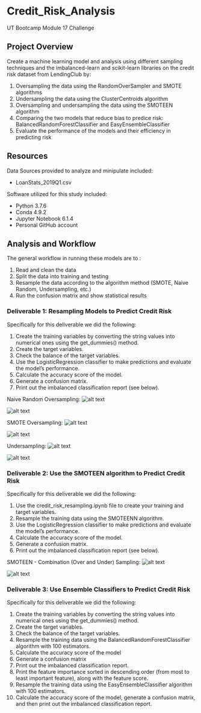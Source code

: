 # Credit_Risk_Analysis

UT Bootcamp Module 17 Challenge

## Project Overview
Create a machine learning model and analysis using different sampling techniques and the imbalanced-learn and scikit-learn libraries on the credit risk dataset from LendingClub by:
1. Oversampling the data using the RandomOverSampler and SMOTE algorithms
2. Undersampling the data using the ClusterCentroids algorithm
3. Oversampling and undersampling the data using the SMOTEEN algorithm
4. Comparing the two models that reduce bias to predice risk: BalancedRandomForestClassifier and EasyEnsembleClassifier
5. Evaluate the performance of the models and their efficiency in predicting risk 

## Resources
Data Sources provided to analyze and minipulate included:
- LoanStats_2019Q1.csv

Software utilized for this study included: 
- Python 3.7.6 
- Conda 4.9.2 
- Jupyter Notebook 6.1.4
- Personal GitHub account

## Analysis and Workflow
The general workflow in running these models are to :
1. Read and clean the data
2. Split the data into training and testing
3. Resample the data according to the algorithm method (SMOTE, Naive Random, Undersampling, etc.)
4. Run the confusion matrix and show statistical results

### Deliverable 1: Resampling Models to Predict Credit Risk

Specifically for this deliverable we did the following:
1. Create the training variables by converting the string values into numerical ones using the get_dummies() method.
2. Create the target variables.
3. Check the balance of the target variables.
4. Use the LogisticRegression classifier to make predictions and evaluate the model’s performance.
5. Calculate the accuracy score of the model.
6. Generate a confusion matrix.
7. Print out the imbalanced classification report (see below).

Naive Random Oversampling:
![alt text](https://github.com/austin020269/Credit_Risk_Analysis/blob/main/Deli1_1a.PNG)

![alt text](https://github.com/austin020269/Credit_Risk_Analysis/blob/main/Deli1_1.PNG)

SMOTE Oversampling:
![alt text](https://github.com/austin020269/Credit_Risk_Analysis/blob/main/Deli1_2a.PNG)

![alt text](https://github.com/austin020269/Credit_Risk_Analysis/blob/main/Deli1_2.PNG)

Undersampling:
![alt text](https://github.com/austin020269/Credit_Risk_Analysis/blob/main/Deli1_3a.PNG)

![alt text](https://github.com/austin020269/Credit_Risk_Analysis/blob/main/Deli1_3.PNG)

### Deliverable 2: Use the SMOTEEN algorithm to Predict Credit Risk

Specifically for this deliverable we did the following:
1. Use the credit_risk_resampling.ipynb file to create your training and target variables.
2. Resample the training data using the SMOTEENN algorithm.
3. Use the LogisticRegression classifier to make predictions and evaluate the model’s performance.
4. Calculate the accuracy score of the model.
6. Generate a confusion matrix.
7. Print out the imbalanced classification report (see below).

SMOTEEN - Combination (Over and Under) Sampling:
![alt text](https://github.com/austin020269/Credit_Risk_Analysis/blob/main/Deli2_1a.PNG)

![alt text](https://github.com/austin020269/Credit_Risk_Analysis/blob/main/Deli2_1.PNG)


### Deliverable 3: Use Ensemble Classifiers to Predict Credit Risk
Specifically for this deliverable we did the following:
1. Create the training variables by converting the string values into numerical ones using the get_dummies() method.
2. Create the target variables.
3. Check the balance of the target variables.
4. Resample the training data using the BalancedRandomForestClassifier algorithm with 100 estimators.
5. Calculate the accuracy score of the model
6. Generate a confusion matrix
7. Print out the imbalanced classification report.
8. Print the feature importance sorted in descending order (from most to least important feature), along with the feature score.
9. Resample the training data using the EasyEnsembleClassifier algorithm with 100 estimators.
10. Calculate the accuracy score of the model, generate a confusion matrix, and then print out the imbalanced classification report.

